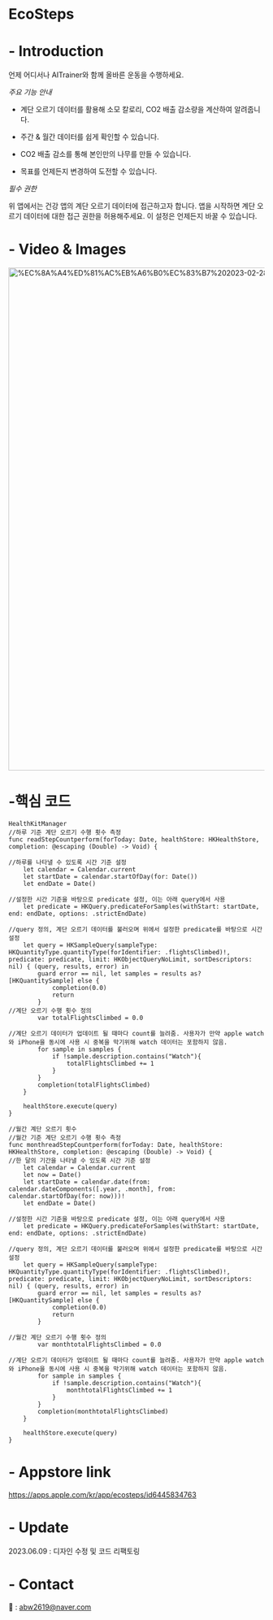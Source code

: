 # EcoSteps

# - Introduction

언제 어디서나 AITrainer와 함께 올바른 운동을 수행하세요.

 *주요 기능 안내*

- 계단 오르기 데이터를 활용해 소모 칼로리, CO2 배출 감소량을 계산하여 알려줍니다.

- 주간 & 월간 데이터를 쉽게 확인할 수 있습니다.

- CO2 배출 감소를 통해 본인만의 나무를 만들 수 있습니다.

- 목표를 언제든지 변경하여 도전할 수 있습니다.

*필수 권한*

위 앱에서는 건강 앱의 계단 오르기 데이터에 접근하고자 합니다. 앱을 시작하면 계단 오르기 데이터에 대한 접근 권한을 허용해주세요. 이 설정은 언제든지 바꿀 수 있습니다.

# - Video & Images
<img width="990" alt="%EC%8A%A4%ED%81%AC%EB%A6%B0%EC%83%B7%202023-02-28%20%EC%98%A4%ED%9B%84%201 24 51" src="https://user-images.githubusercontent.com/88021794/229042279-52d7e877-8e93-488b-9b4c-e17e1e10d518.png">

# -핵심 코드
    HealthKitManager
    //하루 기준 계단 오르기 수행 횟수 측정
    func readStepCountperform(forToday: Date, healthStore: HKHealthStore, completion: @escaping (Double) -> Void) {
    
    //하루를 나타낼 수 있도록 시간 기준 설정
        let calendar = Calendar.current
        let startDate = calendar.startOfDay(for: Date())
        let endDate = Date()
        
    //설정한 시간 기준을 바탕으로 predicate 설정, 이는 아래 query에서 사용
        let predicate = HKQuery.predicateForSamples(withStart: startDate, end: endDate, options: .strictEndDate)
       
    //query 정의, 계단 오르기 데이터를 불러오며 위에서 설정한 predicate를 바탕으로 시간 설정
        let query = HKSampleQuery(sampleType: HKQuantityType.quantityType(forIdentifier: .flightsClimbed)!, predicate: predicate, limit: HKObjectQueryNoLimit, sortDescriptors: nil) { (query, results, error) in
            guard error == nil, let samples = results as? [HKQuantitySample] else {
                completion(0.0)
                return
            }
    //계단 오르기 수행 횟수 정의       
            var totalFlightsClimbed = 0.0

    //계단 오르기 데이터가 업데이트 될 때마다 count를 늘려줌. 사용자가 만약 apple watch와 iPhone을 동시에 사용 시 중복을 막기위해 watch 데이터는 포함하지 않음.
            for sample in samples {
                if !sample.description.contains("Watch"){
                    totalFlightsClimbed += 1
                }
            }
            completion(totalFlightsClimbed)
        }
        
        healthStore.execute(query)
    }
    
    //월간 계단 오르기 횟수
    //월간 기준 계단 오르기 수행 횟수 측정
    func monthreadStepCountperform(forToday: Date, healthStore: HKHealthStore, completion: @escaping (Double) -> Void) {
    //한 달의 기간을 나타낼 수 있도록 시간 기준 설정
        let calendar = Calendar.current
        let now = Date()
        let startDate = calendar.date(from: calendar.dateComponents([.year, .month], from: calendar.startOfDay(for: now)))!
        let endDate = Date()
        
    //설정한 시간 기준을 바탕으로 predicate 설정, 이는 아래 query에서 사용
        let predicate = HKQuery.predicateForSamples(withStart: startDate, end: endDate, options: .strictEndDate)
        
    //query 정의, 계단 오르기 데이터를 불러오며 위에서 설정한 predicate를 바탕으로 시간 설정
        let query = HKSampleQuery(sampleType: HKQuantityType.quantityType(forIdentifier: .flightsClimbed)!, predicate: predicate, limit: HKObjectQueryNoLimit, sortDescriptors: nil) { (query, results, error) in
            guard error == nil, let samples = results as? [HKQuantitySample] else {
                completion(0.0)
                return
            }
            
    //월간 계단 오르기 수행 횟수 정의
            var monthtotalFlightsClimbed = 0.0

    //계단 오르기 데이터가 업데이트 될 때마다 count를 늘려줌. 사용자가 만약 apple watch와 iPhone을 동시에 사용 시 중복을 막기위해 watch 데이터는 포함하지 않음.
            for sample in samples {
                if !sample.description.contains("Watch"){
                    monthtotalFlightsClimbed += 1
                }
            }
            completion(monthtotalFlightsClimbed)
        }
        
        healthStore.execute(query)
    }


# - Appstore link

https://apps.apple.com/kr/app/ecosteps/id6445834763

# - Update

2023.06.09 : 디자인 수정 및 코드 리팩토링

# - Contact 

📧 : abw2619@naver.com
